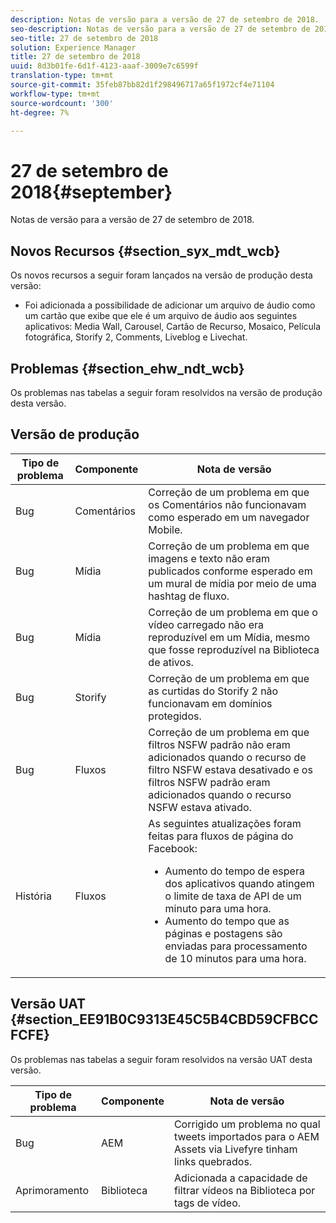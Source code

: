 ```yaml
---
description: Notas de versão para a versão de 27 de setembro de 2018.
seo-description: Notas de versão para a versão de 27 de setembro de 2018.
seo-title: 27 de setembro de 2018
solution: Experience Manager
title: 27 de setembro de 2018
uuid: 8d3b01fe-6d1f-4123-aaaf-3009e7c6599f
translation-type: tm+mt
source-git-commit: 35feb87bb82d1f298496717a65f1972cf4e71104
workflow-type: tm+mt
source-wordcount: '300'
ht-degree: 7%

---
```



# 27 de setembro de 2018{#september}

Notas de versão para a versão de 27 de setembro de 2018.

## Novos Recursos {#section_syx_mdt_wcb}

Os novos recursos a seguir foram lançados na versão de produção desta versão:

* Foi adicionada a possibilidade de adicionar um arquivo de áudio como um cartão que exibe que ele é um arquivo de áudio aos seguintes aplicativos: Media Wall, Carousel, Cartão de Recurso, Mosaico, Película fotográfica, Storify 2, Comments, Liveblog e Livechat.

## Problemas {#section_ehw_ndt_wcb}

Os problemas nas tabelas a seguir foram resolvidos na versão de produção desta versão.

## Versão de produção

| Tipo de problema | Componente | Nota de versão |
|--- |--- |--- |
| Bug | Comentários | Correção de um problema em que os Comentários não funcionavam como esperado em um navegador Mobile. |
| Bug | Mídia | Correção de um problema em que imagens e texto não eram publicados conforme esperado em um mural de mídia por meio de uma hashtag de fluxo. |
| Bug | Mídia | Correção de um problema em que o vídeo carregado não era reproduzível em um Mídia, mesmo que fosse reproduzível na Biblioteca de ativos. |
| Bug | Storify | Correção de um problema em que as curtidas do Storify 2 não funcionavam em domínios protegidos. |
| Bug | Fluxos | Correção de um problema em que filtros NSFW padrão não eram adicionados quando o recurso de filtro NSFW estava desativado e os filtros NSFW padrão eram adicionados quando o recurso NSFW estava ativado. |
| História | Fluxos | As seguintes atualizações foram feitas para fluxos de página do Facebook:  </br><ul><li>Aumento do tempo de espera dos aplicativos quando atingem o limite de taxa de API de um minuto para uma hora. </li><li>Aumento do tempo que as páginas e postagens são enviadas para processamento de 10 minutos para uma hora.</li></ul> |


## Versão UAT {#section_EE91B0C9313E45C5B4CBD59CFBCCFCFE}

Os problemas nas tabelas a seguir foram resolvidos na versão UAT desta versão.

| **Tipo de problema** | **Componente** | **Nota de versão** |
|---|---|---|
| Bug | AEM | Corrigido um problema no qual tweets importados para o AEM Assets via Livefyre tinham links quebrados. |
| Aprimoramento | Biblioteca | Adicionada a capacidade de filtrar vídeos na Biblioteca por tags de vídeo. |

